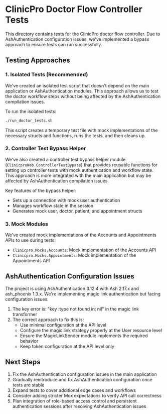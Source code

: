 # ClinicPro Doctor Flow Controller Tests

This directory contains tests for the ClinicPro doctor flow controller. Due to AshAuthentication configuration issues, we've implemented a bypass approach to ensure tests can run successfully.

## Testing Approaches

### 1. Isolated Tests (Recommended)

We've created an isolated test script that doesn't depend on the main application or AshAuthentication modules. This approach allows us to test the doctor workflow steps without being affected by the AshAuthentication compilation issues.

To run the isolated tests:

```bash
./run_doctor_tests.sh
```

This script creates a temporary test file with mock implementations of the necessary structs and functions, runs the tests, and then cleans up.

### 2. Controller Test Bypass Helper

We've also created a controller test bypass helper module (`ClinicproWeb.ControllerTestBypass`) that provides reusable functions for setting up controller tests with mock authentication and workflow state. This approach is more integrated with the main application but may be affected by AshAuthentication compilation issues.

Key features of the bypass helper:
- Sets up a connection with mock user authentication
- Manages workflow state in the session
- Generates mock user, doctor, patient, and appointment structs

### 3. Mock Modules

We've created mock implementations of the Accounts and Appointments APIs to use during tests:
- `Clinicpro.Mocks.Accounts`: Mock implementation of the Accounts API
- `Clinicpro.Mocks.Appointments`: Mock implementation of the Appointments API

## AshAuthentication Configuration Issues

The project is using AshAuthentication 3.12.4 with Ash 2.17.x and ash_phoenix 1.3.x. We're implementing magic link authentication but facing configuration issues:

1. The key error is: "key :type not found in: nil" in the magic link transformer
2. The correct approach to fix this is:
   - Use minimal configuration at the API level
   - Configure the magic link strategy properly at the User resource level
   - Ensure the MagicLinkSender module implements the required behavior
   - Keep token configuration at the API level only

## Next Steps

1. Fix the AshAuthentication configuration issues in the main application
2. Gradually reintroduce and fix AshAuthentication configuration once tests are stable
3. Expand tests to cover additional edge cases and workflows
4. Consider adding stricter Mox expectations to verify API call correctness
5. Plan integration of role-based access control and persistent authentication sessions after resolving AshAuthentication issues
